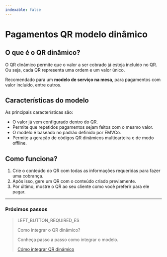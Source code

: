 ```yaml
---
indexable: false  
---
```


# Pagamentos QR modelo dinâmico
	
## O que é o QR dinâmico?

O QR dinâmico permite que o valor a ser cobrado já esteja incluído no QR. Ou seja, cada QR representa uma ordem e um valor único.

Recomendado para um **modelo de serviço na mesa**, para pagamentos com valor incluído, entre outros.

## Características do modelo

As principais características são:
- O valor já vem configurado dentro do QR.
- Permite que repetidos pagamentos sejam feitos com o mesmo valor.
- O modelo é baseado no padrão definido por EMVCo.
- Permite a geração de códigos QR dinâmicos multicarteira e de modo offline.


## Como funciona?

1. Crie o conteúdo do QR com todas as informações requeridas para fazer uma cobrança.
2. Após isso, gere um QR com o conteúdo criado previamente.
3. Por último, mostre o QR ao seu cliente como você preferir para ele pagar.


---
### Próximos passos


> LEFT_BUTTON_REQUIRED_ES
>
> Como integrar o QR dinâmico?
>
> Conheça passo a passo como integrar o modelo.
>
> [Cómo integrar QR dinámico](https://www.mercadopago[FAKER][URL][DOMAIN]/developers/es/guides/qr-code/qr-dinamic/qr-dinamic-part-b/)

